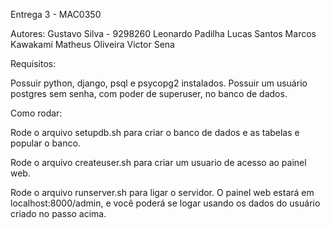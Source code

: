 Entrega 3 - MAC0350

Autores:
Gustavo Silva - 9298260
Leonardo Padilha
Lucas Santos
Marcos Kawakami
Matheus Oliveira
Victor Sena


Requisitos:

Possuir python, django, psql e psycopg2 instalados.
Possuir um usuário postgres sem senha, com poder de superuser, no banco de dados.

Como rodar:

Rode o arquivo setupdb.sh para criar o banco de dados e as tabelas e popular o banco.

Rode o arquivo createuser.sh para criar um usuario de acesso ao painel web.

Rode o arquivo runserver.sh para ligar o servidor. O painel web estará em localhost:8000/admin, e você poderá se logar usando os dados do usuário criado no passo acima.
